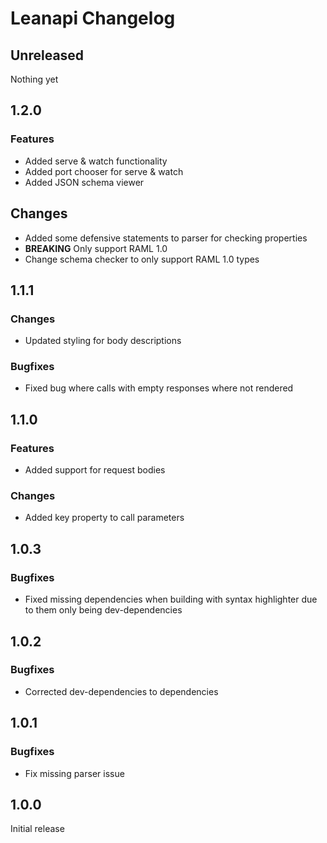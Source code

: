 # Leanapi Changelog

## Unreleased
Nothing yet

## 1.2.0

### Features
* Added serve & watch functionality
* Added port chooser for serve & watch
* Added JSON schema viewer

## Changes
* Added some defensive statements to parser for checking properties
* **BREAKING** Only support RAML 1.0
* Change schema checker to only support RAML 1.0 types

## 1.1.1

### Changes
* Updated styling for body descriptions

### Bugfixes
* Fixed bug where calls with empty responses where not rendered

## 1.1.0

### Features
* Added support for request bodies

### Changes
* Added key property to call parameters

## 1.0.3

### Bugfixes
* Fixed missing dependencies when building with syntax highlighter due to them only being dev-dependencies

## 1.0.2

### Bugfixes
* Corrected dev-dependencies to dependencies

## 1.0.1

### Bugfixes
* Fix missing parser issue

## 1.0.0

Initial release